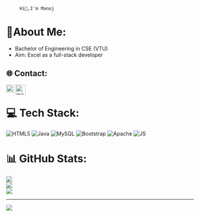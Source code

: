
         Hi👋,I'm Manoj


# 💫About Me:
-  Bachelor of Engineering in CSE (VTU)
-  Aim: Excel as a full-stack developer


## 🌐 Contact:
[<img align="left" alt="me | Gmail" width="22px" src="https://img.icons8.com/color/48/gmail-new.png" />][gmail]
[<img align="left" alt="me | LinkedIn" width="27"  src="https://img.icons8.com/color/48/linkedin.png" />][linkedin]

<br />

# 💻 Tech Stack:
![HTML5](https://img.shields.io/badge/html5-%23E34F26.svg?style=for-the-badge&logo=html5&logoColor=white) ![Java](https://img.shields.io/badge/java-%23ED8B00.svg?style=for-the-badge&logo=openjdk&logoColor=white) ![MySQL](https://img.shields.io/badge/mysql-%2300000f.svg?style=for-the-badge&logo=mysql&logoColor=white) ![Bootstrap](https://img.shields.io/badge/bootstrap-%238511FA.svg?style=for-the-badge&logo=bootstrap&logoColor=white) ![Apache](https://img.shields.io/badge/apache-%23D42029.svg?style=for-the-badge&logo=apache&logoColor=white) ![JS](https://img.shields.io/badge/javascript-%23F7DF1E.svg?style=for-the-badge&logo=javascript&logoColor=black)
# 📊 GitHub Stats:
![](https://github-readme-stats.vercel.app/api?username=Manojrgowdaa&theme=blue-green&hide_border=false&include_all_commits=true&count_private=true)<br/>
![](https://github-readme-streak-stats.herokuapp.com/?user=Manojrgowdaa&theme=blue-green&hide_border=false)<br/>
![](https://github-readme-stats.vercel.app/api/top-langs/?username=Manojrgowdaa&theme=blue-green&hide_border=false&include_all_commits=true&count_private=true&layout=compact)

---
[![](https://visitcount.itsvg.in/api?id=Manojrgowdaa&icon=0&color=0)](https://visitcount.itsvg.in)

<!-- Proudly created with GPRM ( https://gprm.itsvg.in ) -->

[linkedin]: https://www.linkedin.com/in/manoj-b-r-72439b245/
[gmail]: https://mail.google.com/mail/u/0/?tab=rm&ogbl#inbox




